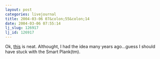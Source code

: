 ```yaml
---
layout: post
categories: livejournal
title: 2004-03-06 07&colon;55&colon;14
date: 2004-03-06 07:55:14
lj_slug: 126917
lj_id: 126917
---
```

Ok, [this](http://www.wired.com/news/business/0,1367,62545,00.html) is neat. Althought, I had the idea many years ago...guess I should have stuck with the Smart Plank(tm).
